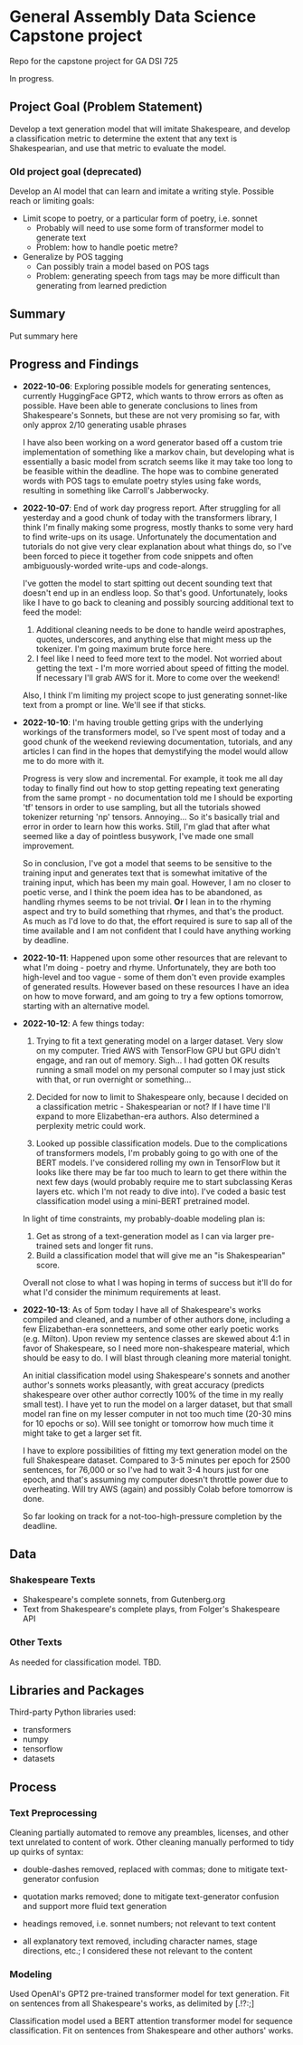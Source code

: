 # General Assembly Data Science Capstone project

Repo for the capstone project for GA DSI 725

In progress.

## Project Goal (Problem Statement)

Develop a text generation model that will imitate Shakespeare, and develop
a classification metric to determine the extent that any text is Shakespearian,
and use that metric to evaluate the model.

### Old project goal (deprecated)
Develop an AI model that can learn and imitate a writing style. Possible reach
or limiting goals:

- Limit scope to poetry, or a particular form of poetry, i.e. sonnet
  - Probably will need to use some form of transformer model to generate text
  - Problem: how to handle poetic metre?
- Generalize by POS tagging
  - Can possibly train a model based on POS tags
  - Problem: generating speech from tags may be more difficult than generating
      from learned prediction

## Summary

Put summary here

## Progress and Findings

- **2022-10-06**: Exploring possible models for generating sentences, currently
HuggingFace GPT2, which wants to throw errors as often as possible. Have been
able to generate conclusions to lines from Shakespeare's Sonnets, but these are
not very promising so far, with only approx 2/10 generating usable phrases

  I have also been working on a word generator based off a custom trie
implementation of something like a markov chain, but developing what is
essentially a basic model from scratch seems like it may take too long to be
feasible within the deadline. The hope was to combine generated words with POS
tags to emulate poetry styles using fake words, resulting in something like
Carroll's Jabberwocky.

- **2022-10-07**: End of work day progress report. After struggling for all
yesterday and a good chunk of today with the transformers library, I think I'm
finally making some progress, mostly thanks to some very hard to find write-ups
on its usage. Unfortunately the documentation and tutorials do not give very
clear explanation about what things do, so I've been forced to piece it
together from code snippets and often ambiguously-worded write-ups and
code-alongs.

  I've gotten the model to start spitting out decent sounding text that doesn't
end up in an endless loop. So that's good. Unfortunately, looks like I have to
go back to cleaning and possibly sourcing additional text to feed the model:

  1. Additional cleaning needs to be done to handle weird apostraphes, quotes,
   underscores, and anything else that might mess up the tokenizer. I'm going
   maximum brute force here.
  2. I feel like I need to feed more text to the model. Not worried about getting
   the text - I'm more worried about speed of fitting the model. If necessary
   I'll grab AWS for it. More to come over the weekend!

  Also, I think I'm limiting my project scope to just generating sonnet-like text
from a prompt or line. We'll see if that sticks.

- **2022-10-10**: I'm having trouble getting grips with the underlying workings of
the transformers model, so I've spent most of today and a good chunk of the
weekend reviewing documentation, tutorials, and any articles I can find in the
hopes that demystifying the model would allow me to do more with it.

  Progress is very slow and incremental. For example, it took me all day today
  to finally find out how to stop getting repeating text generating from the
  same prompt - no documentation told me I should be exporting 'tf' tensors in
  order to use sampling, but all the tutorials showed tokenizer returning 'np'
  tensors. Annoying... So it's basically trial and error in order to learn how
  this works. Still, I'm glad that after what seemed like a day of pointless
  busywork, I've made one small improvement.

  So in conclusion, I've got a model that seems to be sensitive to the training
  input and generates text that is somewhat imitative of the training input,
  which has been my main goal. However, I am no closer to poetic verse, and
  I think the poem idea has to be abandoned, as handling rhymes seems to be
  not trivial. **Or** I lean in to the rhyming aspect and try to build
  something that rhymes, and that's the product. As much as I'd love to do
  that, the effort required is sure to sap all of the time available and I am
  not confident that I could have anything working by deadline.

- **2022-10-11**: Happened upon some other resources that are relevant to what I'm
doing - poetry and rhyme. Unfortunately, they are both too high-level and too
vague - some of them don't even provide examples of generated results. However
based on these resources I have an idea on how to move forward, and am going to
try a few options tomorrow, starting with an alternative model.

- **2022-10-12**: A few things today:

  1. Trying to fit a text generating model on a larger dataset. Very slow on
     my computer. Tried AWS with TensorFlow GPU but GPU didn't engage, and ran
     out of memory. Sigh... I had gotten OK results running a small model on my
     personal computer so I may just stick with that, or run overnight or
     something...

  2. Decided for now to limit to Shakespeare only, because I decided on
     a classification metric - Shakespearian or not? If I have time I'll expand
     to more Elizabethan-era authors. Also determined a perplexity metric could
     work.

  3. Looked up possible classification models. Due to the complications of
     transformers models, I'm probably going to go with one of the BERT models.
     I've considered rolling my own in TensorFlow but it looks like there may
     be far too much to learn to get there within the next few days (would
     probably require me to start subclassing Keras layers etc. which I'm not
     ready to dive into). I've coded a basic test classification model using
     a mini-BERT pretrained model.

  In light of time constraints, my probably-doable modeling plan is:

  1. Get as strong of a text-generation model as I can via larger pre-trained
     sets and longer fit runs.
  2. Build a classification model that will give me an "is Shakespearian"
     score.

  Overall not close to what I was hoping in terms of success but it'll do for
  what I'd consider the minimum requirements at least.

- **2022-10-13**: As of 5pm today I have all of Shakespeare's works compiled
and cleaned, and a number of other authors done, including a few
Elizabethan-era sonnetteers, and some other early poetic works (e.g. Milton).
Upon review my sentence classes are skewed about 4:1 in favor of Shakespeare,
so I need more non-shakespeare material, which should be easy to do. I will
blast through cleaning more material tonight.

  An initial classification model using Shakespeare's sonnets and another
author's sonnets works pleasantly, with great accuracy (predicts shakespeare
over other author correctly 100% of the time in my really small test). I have yet to run the model on a larger dataset, but that small model ran fine on my 
lesser computer in not too much time (20-30 mins for 10 epochs or so). Will 
see tonight or tomorrow how much time it might take to get a larger set fit.

  I have to explore possibilities of fitting my text generation model on the full
Shakespeare dataset. Compared to 3-5 minutes per epoch for 2500 sentences, for
76,000 or so I've had to wait 3-4 hours just for one epoch, and that's assuming
my computer doesn't throttle power due to overheating. Will try AWS (again) and
possibly Colab before tomorrow is done.

  So far looking on track for a not-too-high-pressure completion by the deadline.

## Data

### Shakespeare Texts

- Shakespeare's complete sonnets, from Gutenberg.org
- Text from Shakespeare's complete plays, from Folger's Shakespeare API

### Other Texts

As needed for classification model. TBD.

## Libraries and Packages

Third-party Python libraries used:

- transformers
- numpy
- tensorflow
- datasets

## Process

### Text Preprocessing

Cleaning partially automated to remove any preambles, licenses, and other text
unrelated to content of work. Other cleaning manually performed to tidy up
quirks of syntax:

- double-dashes removed, replaced with commas; done to mitigate text-generator
confusion

- quotation marks removed; done to mitigate text-generator confusion and
support more fluid text generation

- headings removed, i.e. sonnet numbers; not relevant to text content

- all explanatory text removed, including character names, stage directions,
etc.; I considered these not relevant to the content

### Modeling

Used OpenAI's GPT2 pre-trained transformer model for text generation. Fit on
sentences from all Shakespeare's works, as delimited by [.!?:;]

Classification model used a BERT attention transformer model for sequence
classification. Fit on sentences from Shakespeare and other authors' works.
